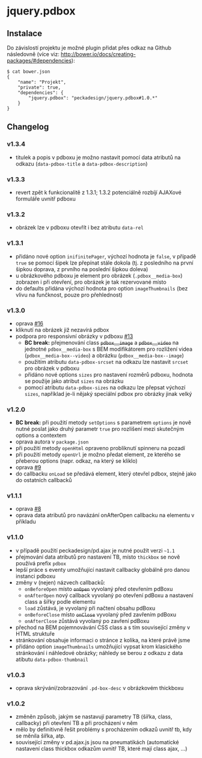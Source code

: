 # jquery.pdbox

## Instalace

Do závislostí projektu je možné plugin přidat přes odkaz na Github následovně (více viz: http://bower.io/docs/creating-packages/#dependencies):

```
$ cat bower.json
{
	"name": "Projekt",
	"private": true,
	"dependencies": {
		"jquery.pdbox": "peckadesign/jquery.pdbox#1.0.*"
	}
}
```

## Changelog

### v1.3.4
- titulek a popis v pdboxu je možno nastavit pomocí data atributů na odkazu (`data-pdbox-title` a `data-pdbox-description`)

### v1.3.3
- revert zpět k funkcionalitě z 1.3.1; 1.3.2 potenciálně rozbíjí AJAXové formuláře uvnitř pdboxu

### v1.3.2
- obrázek lze v pdboxu otevřít i bez atributu `data-rel`

### v1.3.1
- přidáno nové option `inifinitePager`, výchozí hodnota je `false`, v případě `true` se pomocí šipek lze přepínat stále dokola (tj. z posledního na první šipkou doprava, z prvního na poslední šipkou doleva)
- u obrázkového pdboxu je element pro obrázek (`.pdbox__media-box`) zobrazen i při otevření, pro obrázek je tak rezervované místo
- do defaults přidána výchozí hodnota pro option `imageThumbnails` (bez vlivu na funčknost, pouze pro přehlednost) 

### v1.3.0
- oprava [#16](https://github.com/peckadesign/jquery.pdbox/issues/16)
- kliknutí na obrázek již nezavírá pdbox
- podpora pro responsivní obrázky v pdboxu [#13](https://github.com/peckadesign/jquery.pdbox/issues/13)
  - **BC break:** přejmenování class ~~`pdbox__image`~~ a ~~`pdbox__video`~~ na jednotné `pdbox__media-box` s BEM modifikátorem pro rozližení videa (`pdbox__media-box--video`) a obrázku (`pdbox__media-box--image`)
  - použitím atributu `data-pdbox-srcset` na odkazu lze nastavit `srcset` pro obrázek v pdboxu
  - přidáno nové options `sizes` pro nastavení rozměrů pdboxu, hodnota se použije jako atribut `sizes` na obrázku
  - pomocí atributu `data-pdbox-sizes` na odkazu lze přepsat výchozí `sizes`, například je-li nějaký speciální pdbox pro obrázky jinak velký

### v1.2.0
- **BC break:** při použití metody `setOptions` s parametrem `options` je nově nutné poslat jako druhý parametr `true` pro rozlišení mezi skutečným options a contextem
- oprava autora v `package.json`
- při použití metody `openHtml` opraveno probliknutí spinneru na pozadí
- při použití metody `openUrl` je možno předat element, ze kterého se přeberou options (napr. odkaz, na který se kliklo)
- oprava [#9](https://github.com/peckadesign/jquery.pdbox/issues/9)
- do callbacku `onLoad` se předává element, který otevřel pdbox, stejně jako do ostatních callbacků

### v1.1.1
- oprava [#8](https://github.com/peckadesign/jquery.pdbox/issues/8)
- oprava data atributů pro navázání onAfterOpen callbacku na elementu v příkladu

### v1.1.0
<!--
- přechod z callbacků na eventy?
-->
- v případě použití peckadesign/pd.ajax je nutné použít verzi `~1.1`
- přejmování data atributů pro nastavení TB, místo `thickbox` se nově používá prefix `pdbox`
- lepší práce s eventy umožňující nastavit callbacky globálně pro danou instanci pdboxu 
- změny v (nejen) názvech callbacků:
  - `onBeforeOpen` místo ~~`onOpen`~~ vyvolaný před otevřením pdBoxu
  - `onAfterOpen` nový callback vyvolaný po otevření pdBoxu a nastavení class a šířky podle elementu
  - `load` zůstává, je vyvolaný při načtení obsahu pdBoxu
  - `onBeforeClose` místo ~~`onClose`~~ vyvolaný před zavřením pdBoxu
  - `onAfterClose` zůstává  vyvolaný po zavření pdBoxu
- přechod na BEM pojemnovávání CSS class a s tím související změny v HTML struktuře
- stránkování obsahuje informaci o stránce z kolika, na které právě jsme
- přidáno option `imageThumbnails` umožňující vypsat krom klasického stránkování i náhledové obrázky; náhledy se berou z odkazu z data atibutu `data-pdbox-thumbnail` 

### v1.0.3
- oprava skrývání/zobrazování `.pd-box-desc` v obrázkovém thickboxu

### v1.0.2
- změněn způsob, jakým se nastavují parametry TB (šířka, class, callbacky) při otevření TB a při procházení v něm
- mělo by definitivně řešit problémy s procházením odkazů uvnitř tb, kdy se měnila šířka, atp.
- související změny v pd.ajax.js jsou na pneumatikách (automatické nastavení class thickbox odkazům uvnitř TB, které mají class ajax, ...)
